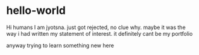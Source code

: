 # hello-world
Hi humans
I am jyotsna. just got rejected, no clue why. maybe it was the way i had written my statement of interest. it definitely cant be my portfolio

anyway trying to learn something new here
